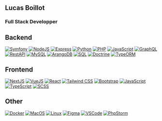 ## Lucas Boillot

### Full Stack Developper

## Backend
[![Symfony](https://img.shields.io/badge/Symfony-000000?logo=symfony)](https://symfony.com/)
[![NodeJS](https://img.shields.io/badge/Node.js-339933?logo=node.js&logoColor=white)](https://nodejs.org/)
[![Express](https://img.shields.io/badge/Express-000000?logo=express&logoColor=white)](https://expressjs.com/)
[![Python](https://img.shields.io/badge/Python-3776AB?logo=python&logoColor=white)](https://www.python.org/)
[![PHP](https://img.shields.io/badge/PHP-777BB4?logo=php&logoColor=white)](https://www.php.net/)
[![JavaScript](https://img.shields.io/badge/JavaScript-F7DF1E?logo=javascript&logoColor=black)](https://developer.mozilla.org/en-US/docs/Web/JavaScript)
[![GraphQL](https://img.shields.io/badge/GraphQL-E10098?logo=graphql&logoColor=white)](https://graphql.org/)
[![RestAPI](https://img.shields.io/badge/RestAPI-003366?logo=rest&logoColor=white)](https://restfulapi.net/)
[![MySQL](https://img.shields.io/badge/MySQL-4479A1?logo=mysql&logoColor=white)](https://www.mysql.com/)
[![ArangoDB](https://img.shields.io/badge/ArangoDB-0077B5?logo=arangodb&logoColor=white)](https://www.arangodb.com/)
[![SQL](https://img.shields.io/badge/SQL-003366?logo=sql&logoColor=white)](https://developer.mozilla.org/en-US/docs/Glossary/SQL)
[![Doctrine](https://img.shields.io/badge/Doctrine-000000?logo=doctrine&logoColor=white)](https://www.doctrine-project.org/)
[![TypeORM](https://img.shields.io/badge/TypeORM-2F323A?logo=typeorm&logoColor=white)](https://typeorm.io/)

## Frontend
[![NextJS](https://img.shields.io/badge/NextJS-000000?logo=next.js&logoColor=white)](https://nextjs.org/)
[![VueJS](https://img.shields.io/badge/Vue.js-4FC08D?logo=vue.js&logoColor=white)](https://vuejs.org/)
[![React](https://img.shields.io/badge/React-61DAFB?logo=react&logoColor=white)](https://reactjs.org/)
[![Tailwind CSS](https://img.shields.io/badge/Tailwind_CSS-38B2AC?logo=tailwind-css&logoColor=white)](https://tailwindcss.com/)
[![Bootstrap](https://img.shields.io/badge/Bootstrap-563D7C?logo=bootstrap&logoColor=white)](https://getbootstrap.com/)
[![JavaScript](https://img.shields.io/badge/JavaScript-F7DF1E?logo=javascript&logoColor=black)](https://developer.mozilla.org/en-US/docs/Web/JavaScript)
[![TypeScript](https://img.shields.io/badge/TypeScript-3178C6?logo=typescript&logoColor=white)](https://www.typescriptlang.org/)
[![SCSS](https://img.shields.io/badge/SCSS-CC6699?logo=sass&logoColor=white)](https://sass-lang.com/)

## Other
[![Docker](https://img.shields.io/badge/Docker-2496ED?logo=docker&logoColor=white)](https://www.docker.com/)
[![MacOS](https://img.shields.io/badge/MacOS-000000?logo=apple&logoColor=white)](https://www.apple.com/macos/)
[![Linux](https://img.shields.io/badge/Linux-FCC624?logo=linux&logoColor=black)](https://www.linux.org/)
[![Figma](https://img.shields.io/badge/Figma-F24E1E?logo=figma&logoColor=white)](https://www.figma.com/)
[![VSCode](https://img.shields.io/badge/VSCode-007ACC?logo=visual-studio-code&logoColor=white)](https://code.visualstudio.com/)
[![PhpStorm](https://img.shields.io/badge/PhpStorm-000000?logo=phpstorm&logoColor=white)](https://www.jetbrains.com/phpstorm/)
